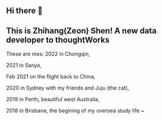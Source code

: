 ## Hi there 👋
## This is Zhihang(Zeon) Shen! A new data developer to thoughtWorks

These are mes:
2022 in Chongqin,

2021 in Sanya,

Feb 2021 on the flight back to China,

2020 in Sydney with my friends and Juju (the cat),

2019 in Perth, beautiful west Australia,

2018 in Brisbane, the begining of my oversea study life ~










